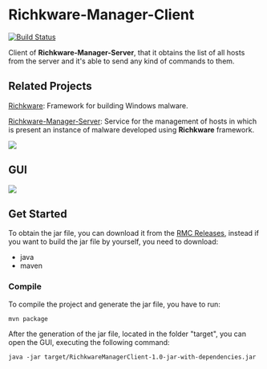 # Richkware-Manager-Client
[![Build Status](https://travis-ci.org/richkmeli/Richkware-Manager-Client.svg?branch=master)](https://travis-ci.org/richkmeli/Richkware-Manager-Client)

Client of **Richkware-Manager-Server**, that it obtains the list of all hosts from the server and it's able to send any kind of commands to them.

## Related Projects

[Richkware](https://github.com/richkmeli/Richkware): Framework for building Windows malware.

[Richkware-Manager-Server](https://github.com/richkmeli/Richkware-Manager-Server): Service for the management of hosts in which is present an instance of malware developed using **Richkware** framework.

![](http://richk.altervista.org/RichkwareDiagram.svg)

## GUI

![](http://richk.altervista.org/rmc.png)

## Get Started

To obtain the jar file, you can download it from the [RMC Releases](https://github.com/richkmeli/Richkware-Manager-Client/releases), instead if you want to build the jar file by yourself, you need to download:

-   java
-   maven

### Compile

To compile the project and generate the jar file, you have to run:

    mvn package
    
After the generation of the jar file, located in the folder "target", you can open the GUI, executing the following command:

    java -jar target/RichkwareManagerClient-1.0-jar-with-dependencies.jar
